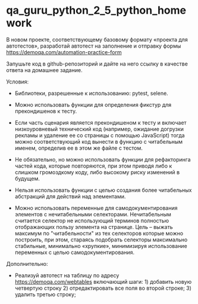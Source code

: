 # qa_guru_python_2_5_python_homework

В новом проекте, соответствующему базовому формату «проекта для автотестов», разработай автотест на заполнение и отправку формы https://demoqa.com/automation-practice-form



Запушьте код в github-репозиторий и дайте на него ссылку в качестве ответа на домашнее задание.



Условия:

- Библиотеки, разрешенные к использованию: pytest, selene.

- Можно использовать функции для определения фикстур для прекондишенов к тесту.

- Если часть сценария является прекондишеном к тесту и включает низкоуровневый технический код (например, ожидание догрузки рекламы и удаление ее со страницы с помощью JavaScript)  тогда можно соответствующий код вынести в функцию с читабельным именем, определив ее в этом же файле с тестом.

- Не обязательно, но можно использовать функции для рефакторинга частей кода, которые повторяются, при этом приводя либо к слишком громоздкому коду, либо высокому риску изменений в будущем.

- Нельзя использовать функции с целью создания более читабельных абстракций для действий над элементами.

- Можно использовать переменные для самодокументирования элементов с нечитабельными селекторами. Нечитабельным считается селектор не использующий терминов полностью отображающих пользу элемента на странице. Цель – выжать максимум по "читабельности" из тех селекторов которые можно построить, при этом, стараясь подобрать селекторы максимально стабильные, минимально «хрупкие», минимизируя использование переменных с целью самодокументирования.



Дополнительно:

- Реализуй автотест на таблицу по адресу https://demoqa.com/webtables включающий шаги: 1) добавить новую четвертую строку 2) отредактировать все поля во второй строке; 3) удалить третью строку;
